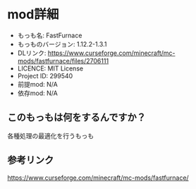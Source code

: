 # mod詳細

- もっも名: FastFurnace
- もっものバージョン: 1.12.2-1.3.1
- DLリンク: https://www.curseforge.com/minecraft/mc-mods/fastfurnace/files/2706111
- LICENCE: MIT License
- Project ID: 299540
- 前提mod: N/A
- 依存mod: N/A

## このもっもは何をするんですか？
各種処理の最適化を行うもっも

## 参考リンク
https://www.curseforge.com/minecraft/mc-mods/fastfurnace/